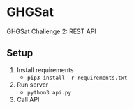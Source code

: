 # GHGSat
GHGSat Challenge 2: REST API

## Setup
1. Install requirements
	* `pip3 install -r requirements.txt`
2. Run server
	* `python3 api.py`
3. Call API
